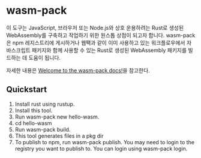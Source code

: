 # wasm-pack


이 도구는 JavaScript, 브라우저 또는 Node.js와 상호 운용하려는 Rust로 생성된 WebAssembly를 구축하고 작업하기 위한 원스톱 상점이 되고자 합니다. wasm-pack은 npm 레지스트리에 게시하거나 웹팩과 같이 이미 사용하고 있는 워크플로우에서 자바스크립트 패키지와 함께 사용할 수 있는 Rust로 생성된 WebAssembly 패키지를 빌드하는 데 도움이 됩니다.


자세한 내용은 [Welcome to the wasm-pack docs!]( https://rustwasm.github.io/docs/wasm-pack/introduction.html)을 참고한다.


## Quickstart
1. Install rust using rustup.
2. Install this tool.
3. Run wasm-pack new hello-wasm.
4. cd hello-wasm
5. Run wasm-pack build.
7. This tool generates files in a pkg dir
8. To publish to npm, run wasm-pack publish. You may need to login to the registry you want to publish to. You can login using wasm-pack login.



